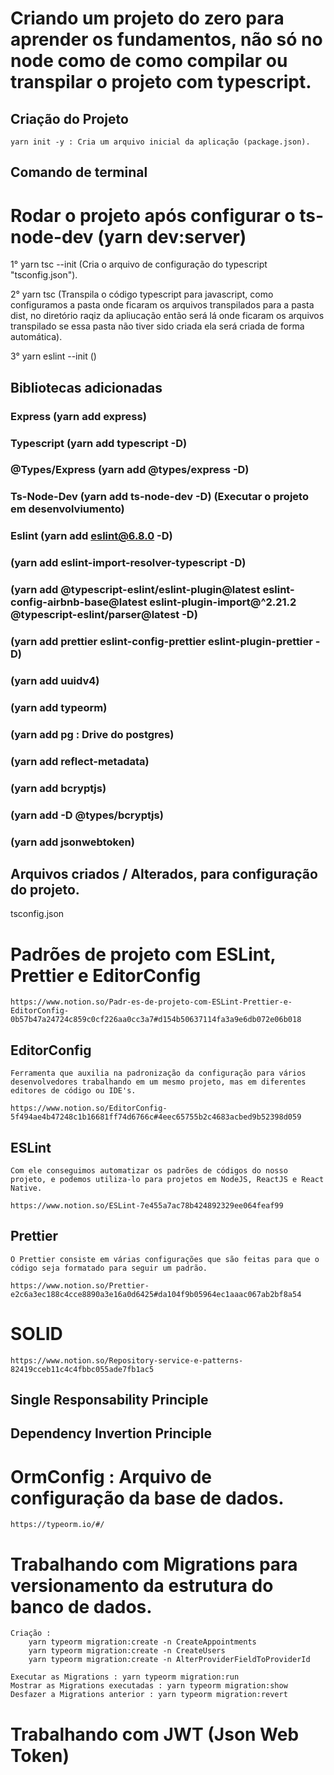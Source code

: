 #   Criando um projeto do zero para aprender os fundamentos, não só no node como de como compilar ou transpilar o projeto com typescript.


##  Criação do Projeto

    yarn init -y : Cria um arquivo inicial da aplicação (package.json).


##  Comando de terminal

#   Rodar o projeto após configurar o ts-node-dev (yarn dev:server)

1° yarn tsc --init (Cria o arquivo de configuração do typescript "tsconfig.json").

2° yarn tsc (Transpila o código typescript para javascript, como configuramos a pasta onde ficaram os arquivos transpilados para a pasta dist, no diretório raqiz da apliucação então será lá onde ficaram os arquivos transpilado se essa pasta não tiver sido criada ela será criada de forma automática).

3° yarn eslint --init ()

##  Bibliotecas adicionadas

### Express         (yarn add express)
### Typescript      (yarn add typescript -D)
### @Types/Express  (yarn add @types/express -D)
### Ts-Node-Dev     (yarn add ts-node-dev -D)   (Executar o projeto em desenvolviumento)
### Eslint          (yarn add eslint@6.8.0 -D)
###                 (yarn add eslint-import-resolver-typescript -D)
###                 (yarn add @typescript-eslint/eslint-plugin@latest eslint-config-airbnb-base@latest eslint-plugin-import@^2.21.2 @typescript-eslint/parser@latest -D)
###                 (yarn add prettier eslint-config-prettier eslint-plugin-prettier -D)
###                 (yarn add uuidv4)
###                 (yarn add typeorm)
###                 (yarn add pg : Drive do postgres)
###                 (yarn add reflect-metadata)
###                 (yarn add bcryptjs)
###                 (yarn add -D @types/bcryptjs)
###                 (yarn add jsonwebtoken)

##  Arquivos criados / Alterados, para configuração do projeto.

tsconfig.json


#   Padrões de projeto com ESLint, Prettier e EditorConfig

    https://www.notion.so/Padr-es-de-projeto-com-ESLint-Prettier-e-EditorConfig-0b57b47a24724c859c0cf226aa0cc3a7#d154b50637114fa3a9e6db072e06b018

##  EditorConfig

    Ferramenta que auxilia na padronização da configuração para vários desenvolvedores trabalhando em um mesmo projeto, mas em diferentes editores de código ou IDE's.

    https://www.notion.so/EditorConfig-5f494ae4b47248c1b16681ff74d6766c#4eec65755b2c4683acbed9b52398d059

##  ESLint

    Com ele conseguimos automatizar os padrões de códigos do nosso projeto, e podemos utiliza-lo para projetos em NodeJS, ReactJS e React Native.

    https://www.notion.so/ESLint-7e455a7ac78b424892329ee064feaf99


##  Prettier
    O Prettier consiste em várias configurações que são feitas para que o código seja formatado para seguir um padrão.

    https://www.notion.so/Prettier-e2c6a3ec188c4cce8890a3e16a0d6425#da104f9b05964ec1aaac067ab2bf8a54


#   SOLID
    https://www.notion.so/Repository-service-e-patterns-82419cceb11c4c4fbbc055ade7fb1ac5

##  Single Responsability Principle
##  Dependency Invertion Principle


#   OrmConfig : Arquivo de configuração da base de dados.


    https://typeorm.io/#/

#   Trabalhando com Migrations para versionamento da estrutura do banco de dados.

    Criação :
        yarn typeorm migration:create -n CreateAppointments
        yarn typeorm migration:create -n CreateUsers
        yarn typeorm migration:create -n AlterProviderFieldToProviderId

    Executar as Migrations : yarn typeorm migration:run
    Mostrar as Migrations executadas : yarn typeorm migration:show
    Desfazer a Migrations anterior : yarn typeorm migration:revert


#   Trabalhando com JWT (Json Web Token)
